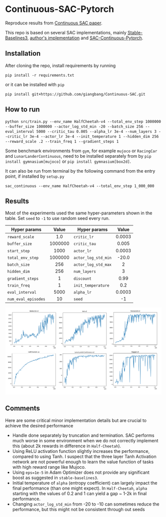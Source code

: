# Continuous-SAC-Pytorch

Reproduce results from [Continuous SAC paper](https://arxiv.org/pdf/1812.05905.pdf).

This repo is based on several SAC implementations, mainly [Stable-Baselines3](https://github.com/DLR-RM/stable-baselines3), [author's implementation](https://github.com/haarnoja/sac) and [SAC-Continuous-Pytorch](https://github.com/XinJingHao/SAC-Continuous-Pytorch).

## Installation
After cloning the repo, install requirements by running
```
pip install -r requirements.txt
```
or it can be installed with `pip`
```
pip install git+https://github.com/giangbang/Continuous-SAC.git
```

## How to run
```
python src/train.py --env_name HalfCheetah-v4 --total_env_step 1000000 --buffer_size 1000000 --actor_log_std_min -20 --batch_size 256 --eval_interval 5000 --critic_tau 0.005 --alpha_lr 3e-4 --num_layers 3 --critic_lr 3e-4 --actor_lr 3e-4 --init_temperature 1 --hidden_dim 256 --reward_scale .2 --train_freq 1 --gradient_steps 1
```
Some benchmark environments from `gym`, for example `mujoco` or `RacingCar` and `LunarLanderContinuous`, need to be installed separately from by `pip install gymnasium[mujoco]` or `pip install gymnasium[box2d]`.

It can also be run from terminal by the following command from the entry point, if installed by `setup.py`
```
sac_continuous --env_name HalfCheetah-v4 --total_env_step 1_000_000
```

## Results

Most of the experiments used the same hyper-parameters shown in the table. Set `seed` to `-1` to use random seed every run.

| Hyper params  |Value  |  Hyper params   | Value  | 
|----------|:-------------:|----------|:-------------:|
| `reward_scale`                   | 1.0     | `critic_lr`  | 0.0003 |
| `buffer_size`                    | 1000000 |`critic_tau`                     | 0.005 |
| `start_step`                     | 1000    |`actor_lr`                       | 0.0003 |
| `total_env_step`                 | 1000000 |`actor_log_std_min`              | -20.0 | 
| `batch_size`                     | 256     |`actor_log_std_max`              | 2 |
| `hidden_dim`                     | 256     |`num_layers`                     | 3  |
| `gradient_steps`                 | 1       |`discount`                       | 0.99   |
| `train_freq`                     | 1       |`init_temperature`               | 0.2 |
| `eval_interval`                  | 5000    |`alpha_lr`                       | 0.0003 |
| `num_eval_episodes`              | 10      |`seed`                           | -1  |



![avatar](https://github.com/giangbang/Continuous-SAC/blob/master/results/sac.png)  
## Comments
Here are some critical minor implementation details but are crucial to achieve the desired performance
- Handle done separately by truncation and termination. SAC performs much worse in some environment when we do not correctly implement this (about 2k rewards in difference in `Half-Cheetah`).
- Using ReLU activation function slightly increases the performance, compared to using Tanh. I suspect that the three layer Tanh Activation network are not powerful enough to learn the value function of tasks with high reward range like Mujoco.
- Using `eps=1e-5` in Adam Optimizer does not provide any significant boost as suggested in `stable-baselines3`.
- Initial temperature of `alpha` (entropy coefficient) can largely impact the final performance (than one might expect). In `Half-Cheetah`, `alpha` starting with the values of 0.2 and 1 can yield a gap ~ 1-2k in final performance.
- Changing `actor_log_std_min` from -20 to -10 can sometimes reduce the performance, but this might not be consistent through out seeds
